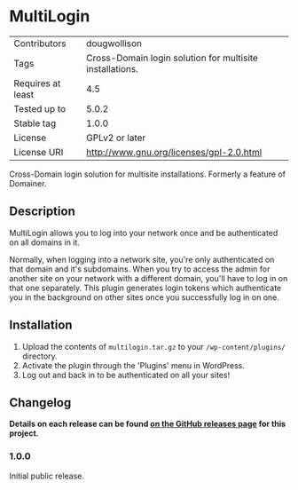 # MultiLogin

| | |
|-|-|
Contributors      | dougwollison
Tags              | Cross-Domain login solution for multisite installations.
Requires at least | 4.5
Tested up to      | 5.0.2
Stable tag        | 1.0.0
License           | GPLv2 or later
License URI       | http://www.gnu.org/licenses/gpl-2.0.html

Cross-Domain login solution for multisite installations. Formerly a feature of Domainer.

## Description

MultiLogin allows you to log into your network once and be authenticated on all domains in it.

Normally, when logging into a network site, you're only authenticated on that domain and it's
subdomains. When you try to access the admin for another site on your network with a different
domain, you'll have to log in on that one separately. This plugin generates login tokens which
authenticate you in the background on other sites once you successfully log in on one.

## Installation

1. Upload the contents of `multilogin.tar.gz` to your `/wp-content/plugins/` directory.
2. Activate the plugin through the 'Plugins' menu in WordPress.
3. Log out and back in to be authenticated on all your sites!

## Changelog

**Details on each release can be found [on the GitHub releases page](https://github.com/dougwollison/multilogin/releases) for this project.**

### 1.0.0
Initial public release.
